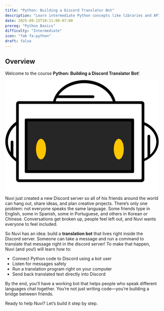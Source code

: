 ```yaml
---
title: "Python: Building a Discord Translator Bot"
description: "Learn intermediate Python concepts like libraries and APIs with Discord integration"
date: 2025-09-15T10:11:00-07:00
prereq: "Python Basics"
difficulty: "Intermediate"
icon: "fab fa-python"
draft: false
---
```


## Overview
Welcome to the course **Python: Building a Discord Translator Bot**!

![Nuvi](media/NF_mascot.jpg)
 Nuvi just created a new Discord server so all of his friends around the world can hang out, share ideas, and plan creative projects. There’s only one problem: not everyone speaks the same language. Some friends type in English, some in Spanish, some in Portuguese, and others in Korean or Chinese. Conversations get broken up, people feel left out, and Nuvi wants everyone to feel included.

So Nuvi has an idea: build a **translation bot** that lives right inside the Discord server. Someone can take a message and run a command to translate that message right in the discord server! To make that happen, Nuvi (and you!) will learn how to:

- Connect Python code to Discord using a bot user
- Listen for messages safely
- Run a translation program right on your computer
- Send back translated text directly into Discord

By the end, you’ll have a working bot that helps people who speak different languages chat together. You’re not just writing code—you’re building a bridge between friends.

Ready to help Nuvi? Let’s build it step by step.
